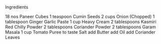 Ingredients

18 nos	Paneer Cubes
1 teaspoon	Cumin Seeds
2 cups	Onion (Chopped)
1 tablespoon	Ginger Garlic Paste
1 cup	Heavy Cream
2 tablespoons	Kasmiri Red Chilly Powder
2 tablespoons	Coriander Powder
2 tablespoons	Garam Masala
1 cup	Tomato Puree
to taste	Salt
add	Butter
add	Oil
add	Coriander Leaves